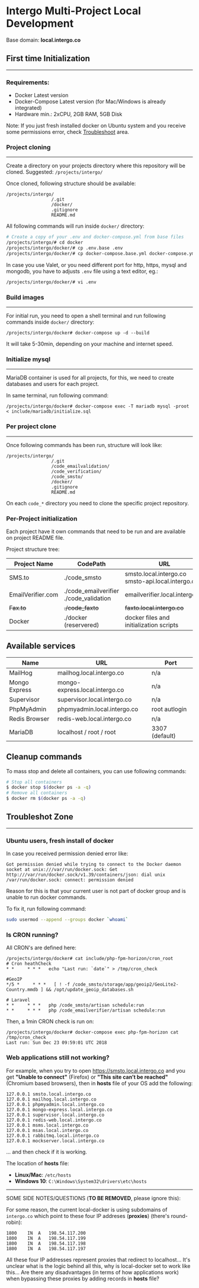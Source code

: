 # Intergo Multi-Project Local Development

Base domain: **local.intergo.co**

## First time Initialization

---

### Requirements:
* Docker Latest version
* Docker-Compose Latest version (for Mac/Windows is already integrated)
* Hardware min.: 2xCPU, 2GB RAM, 5GB Disk

Note: If you just fresh installed docker on Ubuntu system and you receive some permissions error, check [Troubleshoot](#troubleshoot-zone) area.

### Project cloning

---

Create a directory on your projects directory where this repository will be cloned. Suggested:
`/projects/intergo/`

Once cloned, following structure should be available:
```
/projects/intergo/  
                 /.git
                 /docker/
                 .gitignore
                 README.md
```

All following commands will run inside `docker/` directory:

```bash
# Create a copy of your .env and docker-compose.yml from base files
/projects/intergo/# cd docker
/projects/intergo/docker/# cp .env.base .env
/projects/intergo/docker/# cp docker-compose.base.yml docker-compose.yml
```

In case you use Valet, or you need different port for http, https, mysql and mongodb, you have to adjusts `.env` file using a text editor, eg.:

```bash
/projects/intergo/docker/# vi .env
```

### Build images

---

For initial run, you need to open a shell terminal and run following commands inside `docker/` directory:
```
/projects/intergo/docker# docker-compose up -d --build 
```

It will take 5-30min, depending on your machine and internet speed.

### Initialize mysql

---

MariaDB container is used for all projects, for this, we need to create databases and users for each project.

In same terminal, run following command:
```
/projects/intergo/docker# docker-compose exec -T mariadb mysql -proot < include/mariadb/initialize.sql
```

### Per project clone

---

Once following commands has been run, structure will look like:
```
/projects/intergo/  
                 /.git
                 /code_emailvalidation/
                 /code_verification/
                 /code_smsto/
                 /docker/
                 .gitignore
                 README.md
```
On each `code_*` directory you need to clone the specific project repository.

### Per-Project initialization
Each project have it own commands that need to be run and are available on project README file.




Project structure tree:

| Project Name      | CodePath                                   | URL                                     |
| ----------------- | ------------------------------------------ | --------------------------------------- |
| SMS.to            | ./code_smsto                               | smsto.local.intergo.co <br/> smsto-api.local.intergo.co                 |
| EmailVerifier.com | ./code_emailverifier <br>./code_validation | emailverifier.local.intergo.co          |
| ~~Fax.to~~            | ~~./code_faxto~~                               | ~~faxto.local.intergo.co~~                  |
| Docker            | ./docker (reservered)                      | docker files and initialization scripts |



## Available services

| Name          | URL                            | Port          |
| ------------- | ------------------------------ | ------------- |
| MailHog       | mailhog.local.intergo.co       | n/a           |
| Mongo Express | mongo-express.local.intergo.co | n/a           |
| Supervisor    | supervisor.local.intergo.co    | n/a           |
| PhpMyAdmin    | phpmyadmin.local.intergo.co    | root autlogin |
| Redis Browser | redis-web.local.intergo.co     | n/a           |
| MariaDB       | localhost / root / root                    | 3307 (default)         |




## Cleanup commands

To mass stop and delete all containers, you can use following commands:
```bash
# Stop all containers
$ docker stop $(docker ps -a -q)
# Remove all containers
$ docker rm $(docker ps -a -q)
```


## Troubleshot Zone
---

### Ubuntu users, fresh install of docker

In case you received permission denied error like:

```
Got permission denied while trying to connect to the Docker daemon socket at unix:///var/run/docker.sock: Get http:///var/run/docker.sock/v1.39/containers/json: dial unix /var/run/docker.sock: connect: permission denied
```

Reason for this is that your current user is not part of docker group and is unable to run docker commands.

To fix it, run following command:

```bash
sudo usermod --append --groups docker `whoami`
```



### Is CRON running?
All CRON's are defined here:
```
/projects/intergo/docker# cat include/php-fpm-horizon/cron_root
# Cron heathCheck
* *     * * *   echo "Last run: `date`" > /tmp/cron_check

#GeoIP
*/5 *     * * *   [ ! -f /code_smsto/storage/app/geoip2/GeoLite2-Country.mmdb ] && /opt/update_geoip_databases.sh

# Laravel
* *     * * *   php /code_smsto/artisan schedule:run
* *     * * *   php /code_emailverifier/artisan schedule:run
```

Then, a 1min CRON check is run on:
```
/projects/intergo/docker# docker-compose exec php-fpm-horizon cat /tmp/cron_check
Last run: Sun Dec 23 09:59:01 UTC 2018
```

### Web applications still not working?

For example, when you try to open https://smsto.local.intergo.co and you get **"Unable to connect"** (Firefox) or **"This site can’t be reached"** (Chromium based browsers), then in **hosts** file of your OS add the following:

```
127.0.0.1 smsto.local.intergo.co
127.0.0.1 mailhog.local.intergo.co
127.0.0.1 phpmyadmin.local.intergo.co
127.0.0.1 mongo-express.local.intergo.co
127.0.0.1 supervisor.local.intergo.co
127.0.0.1 redis-web.local.intergo.co
127.0.0.1 msms.local.intergo.co
127.0.0.1 msas.local.intergo.co
127.0.0.1 rabbitmq.local.intergo.co
127.0.0.1 mockserver.local.intergo.co
```
... and then check if it is working. 

The location of **hosts** file:

* **Linux/Mac**: `/etc/hosts`
* **Windows 10**: `C:\Windows\System32\drivers\etc\hosts`

------------------------------------------------------------

SOME SIDE NOTES/QUESTIONS (**TO BE REMOVED**, please ignore this): 

For some reason, the current local-docker is using subdomains of `intergo.co` which point to these four IP addreses (**proxies**) (there's round-robin): 
```
1800	IN	A	198.54.117.200
1800	IN	A	198.54.117.199
1800	IN	A	198.54.117.198
1800	IN	A	198.54.117.197
```
All these four IP addresses represent proxies that redirect to localhost...
It's unclear what is the logic behind all this, why is local-docker set to work like this... Are there any disadvantages (in terms of how applications work) when bypassing these proxies by adding records in **hosts** file?
